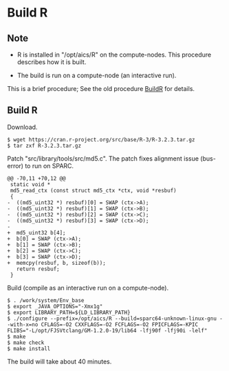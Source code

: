 <!-- -*-Mode: Fundamental; Coding: us-ascii;-*- -->

# Build R

## Note

* R is installed in "/opt/aics/R" on the compute-nodes.  This
procedure describes how it is built.

* The build is run on a compute-node (an interactive run).

This is a brief procedure; See the old procedure [BuildR](BuildR) for
details.

## Build R

Download.

    $ wget https://cran.r-project.org/src/base/R-3/R-3.2.3.tar.gz
    $ tar zxf R-3.2.3.tar.gz

Patch "src/library/tools/src/md5.c". The patch fixes alignment issue
(bus-error) to run on SPARC.

    @@ -70,11 +70,12 @@
     static void *
     md5_read_ctx (const struct md5_ctx *ctx, void *resbuf)
     {
    -  ((md5_uint32 *) resbuf)[0] = SWAP (ctx->A);
    -  ((md5_uint32 *) resbuf)[1] = SWAP (ctx->B);
    -  ((md5_uint32 *) resbuf)[2] = SWAP (ctx->C);
    -  ((md5_uint32 *) resbuf)[3] = SWAP (ctx->D);
    -
    +  md5_uint32 b[4];
    +  b[0] = SWAP (ctx->A);
    +  b[1] = SWAP (ctx->B);
    +  b[2] = SWAP (ctx->C);
    +  b[3] = SWAP (ctx->D);
    +  memcpy(resbuf, b, sizeof(b));
       return resbuf;
     }

Build (compile as an interactive run on a compute-node).

    $ . /work/system/Env_base
    $ export _JAVA_OPTIONS="-Xmx1g"
    $ export LIBRARY_PATH=${LD_LIBRARY_PATH}
    $ ./configure --prefix=/opt/aics/R --build=sparc64-unknown-linux-gnu --with-x=no CFLAGS=-O2 CXXFLAGS=-O2 FCFLAGS=-O2 FPICFLAGS=-KPIC FLIBS="-L/opt/FJSVtclang/GM-1.2.0-19/lib64 -lfj90f -lfj90i -lelf"
    $ make
    $ make check
    $ make install

The build will take about 40 minutes.

